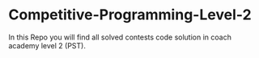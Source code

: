 # Competitive-Programming-Level-2
In this Repo you will find all solved contests code solution in coach academy level 2 (PST).

